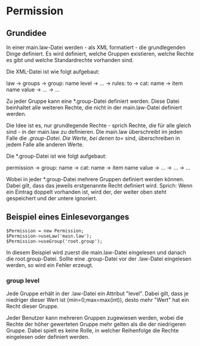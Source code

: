# Permission

## Grundidee
In einer main.law-Datei werden - als XML formatiert - die grundlegenden Dinge definiert. Es wird definiert, welche
Gruppen existieren, welche Rechte es gibt und welche Standardrechte vorhanden sind.

Die XML-Datei ist wie folgt aufgebaut:

law
    -> groups
        -> group:       name    level
        -> ...
    -> rules:           to
        -> cat:         name
            -> item     name    value
            -> ...
        -> ...

Zu jeder Gruppe kann eine *.group-Datei definiert werden. Diese Datei beinhaltet alle weiteren Rechte, die nicht in der
main.law-Datei definiert werden.

Die Idee ist es, nur grundlegende Rechte - sprich Rechte, die für alle gleich sind - in der main.law zu definieren. Die
main.law überschreibt im jeden Falle die *.group-Datei. Die Werte, bei denen to=* sind, überschreiben in jedem Falle
alle anderen Werte.

Die *.group-Datei ist wie folgt aufgebaut:

permission
    -> group:           name
        -> cat:         name
            -> item     name    value
            -> ...
        -> ...
    -> ...

Wobei in jeder *.group-Datei mehrere Gruppen definiert werden können. Dabei gilt, dass das jeweils erstgenannte Recht
definiert wird. Sprich: Wenn ein Eintrag doppelt vorhanden ist, wird der, der weiter oben steht gespeichert und der
untere ignoriert.

## Beispiel eines Einlesevorganges
```
$Permission = new Permission;
$Permission->useLaw('main.law');
$Permission->useGroup('root.group');
```

In diesem Beispiel wird zuerst die main.law-Datei eingelesen und danach die root.group-Datei. Sollte eine .group-Datei vor
der .law-Datei eingelesen werden, so wird ein Fehler erzeugt.

### group level
Jede Gruppe erhält in der .law-Datei ein Attribut "level". Dabei gilt, dass je niedriger dieser Wert ist (min=0;max=max(int)),
desto mehr "Wert" hat ein Recht dieser Gruppe.

Jeder Benutzer kann mehreren Gruppen zugewiesen werden, wobei die Rechte der höher gewerteten Gruppe mehr gelten als die
der niedrigeren Gruppe. Dabei spielt es keine Rolle, in welcher Reihenfolge die Rechte eingelesen oder definiert werden.

